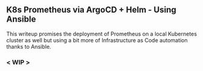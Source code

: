 ## K8s Prometheus via ArgoCD + Helm - Using Ansible

This writeup promises the deployment of Prometheus on a local Kubernetes cluster as well but using a bit more of Infrastructure as Code automation thanks to Ansible.

### < WIP >